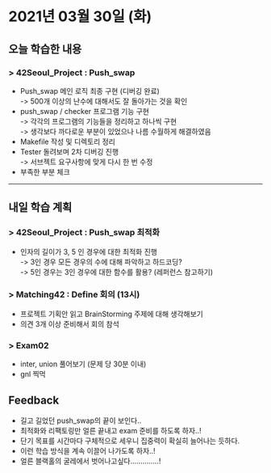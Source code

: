 # 2021년 03월 30일 (화) 

## 오늘 학습한 내용

###  > 42Seoul_Project : Push_swap

- Push_swap 메인 로직 최종 구현 (디버깅 완료)  
  -> 500개 이상의 난수에 대해서도 잘 돌아가는 것을 확인
- push_swap / checker 프로그램 기능 구현  
  -> 각각의 프로그램의 기능들을 정리하고 하나씩 구현  
  -> 생각보다 까다로운 부분이 있었으나 나름 수월하게 해결하였음
- Makefile 작성 및 디렉토리 정리  
- Tester 돌려보며 2차 디버깅 진행  
  -> 서브젝트 요구사항에 맞게 다시 한 번 수정
- 부족한 부분 체크

---

## 내일 학습 계획

### > 42Seoul_Project : Push_swap 최적화

- 인자의 길이가 3, 5 인 경우에 대한 최적화 진행  
  -> 3인 경우 모든 경우의 수에 대해 파악하고 하드코딩?  
  -> 5인 경우는 3인 경우에 대한 함수를 활용? (레퍼런스 참고하기)

### > Matching42 : Define 회의 (13시)

- 프로젝트 기획안 읽고 BrainStorming 주제에 대해 생각해보기
- 의견 3개 이상 준비해서 회의 참석

### > Exam02 

- inter, union 풀어보기 (문제 당 30분 이내)
- gnl 찍먹

## Feedback

- 길고 길었던 push_swap의 끝이 보인다..
- 최적화와 리팩토링만 얼른 끝내고 exam 준비를 하도록 하자..!
- 단기 목표를 시간마다 구체적으로 세우니 집중력이 확실히 늘어나는 듯하다.
- 이런 학습 방식을 계속 이끌어 나가도록 하자..!
- 얼른 블랙홀의 굴레에서 벗어나고싶다..............!
